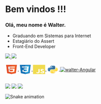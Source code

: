 # Bem vindos !!!
### Olá, meu nome é Walter.
- Graduando em Sistemas para Internet
- Estagiário do Assert
- Front-End Developer

<a href="https://github.com/Tinhow">
  <img height="135em" src="https://github-readme-stats.vercel.app/api?username=Tinhow&show_icons=true&theme=radical&include_all_commits=true&count_private=true"/>
  <img height="135em" src="https://github-readme-stats.vercel.app/api/top-langs/?username=Tinhow&layout=compact&langs_count=7&theme=radical"/>
</div>
  
<div style="display: inline_block"><br>
  <img align="center" alt="walter-HTML" height="30" width="40" src="https://raw.githubusercontent.com/devicons/devicon/master/icons/html5/html5-original.svg">
  <img align="center" alt="walter-CSS" height="30" width="40" src="https://raw.githubusercontent.com/devicons/devicon/master/icons/css3/css3-original.svg">
  <img align="center" alt="walter-Js" height="30" width="40" src="https://raw.githubusercontent.com/devicons/devicon/master/icons/javascript/javascript-plain.svg">
  <img align="center" alt="walter-Python" height="30" width="40" src="https://raw.githubusercontent.com/devicons/devicon/master/icons/python/python-original.svg">
  <img align="center" alt="walter-Angular" height="30" width="40" src="https://cdn.jsdelivr.net/gh/devicons/devicon/icons/angularjs/angularjs-plain.svg">

  <img align="right" alt="" height="150" style="border-radius:50px;" src="">
</div>

##
 
<div> 
  <a href="https://www.instagram.com/_walter.f/" target="_blank"><img src="https://img.shields.io/badge/-Instagram-%23E4405F?style=for-the-badge&logo=instagram&logoColor=white" target="_blank"></a>
  <a href = "mailto:walterfilho1000@gmail.com"><img src="https://img.shields.io/badge/-Gmail-%23333?style=for-the-badge&logo=gmail&logoColor=white" target="_blank"></a>
  <a href="https://www.linkedin.com/in/walter-filho-180353215" target="_blank"><img src="https://img.shields.io/badge/-LinkedIn-%230077B5?style=for-the-badge&logo=linkedin&logoColor=white" target="_blank"></a> 
  
![Snake animation](https://github.com/Tinhow/Tinhow/blob/output/github-contribution-grid-snake.svg)
  
</div>
  
  
  
  
  
<!---
Tinhow/Tinhow is a ✨ special ✨ repository because its `README.md` (this file) appears on your GitHub profile.
You can click the Preview link to take a look at your changes.
--->
